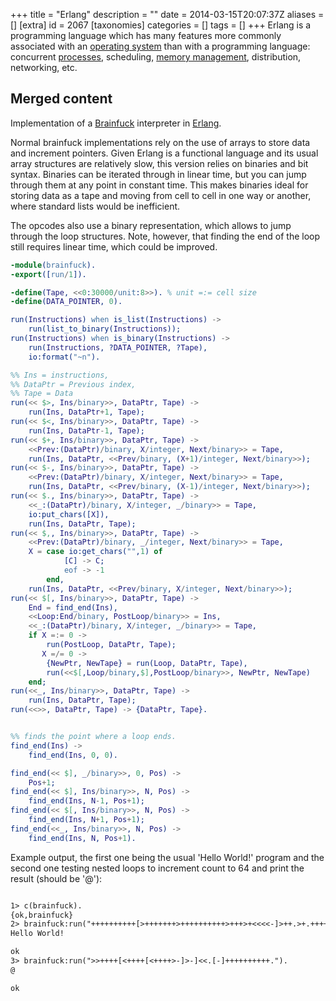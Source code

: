 +++
title = "Erlang"
description = ""
date = 2014-03-15T20:07:37Z
aliases = []
[extra]
id = 2067
[taxonomies]
categories = []
tags = []
+++
Erlang is a programming language which has many features more commonly associated with an [operating system](https://rosettacode.org/wiki/OS) than with a programming language: concurrent [processes](https://rosettacode.org/wiki/process), scheduling, [memory management](https://rosettacode.org/wiki/garbage_collection), distribution, networking, etc.


## Merged content



Implementation of a [Brainfuck](https://rosettacode.org/wiki/Brainfuck) interpreter in [Erlang](https://rosettacode.org/wiki/Erlang).

Normal brainfuck implementations rely on the use of arrays to store data and increment pointers. Given Erlang is a functional language and its usual array structures are relatively slow, this version relies on binaries and bit syntax. Binaries can be iterated through in linear time, but you can jump through them at any point in constant time. This makes binaries ideal for storing data as a tape and moving from cell to cell in one way or another, where standard lists would be inefficient.

The opcodes also use a binary representation, which allows to jump through the loop structures. Note, however, that finding the end of the loop still requires linear time, which could be improved.


```erlang
-module(brainfuck).
-export([run/1]).

-define(Tape, <<0:30000/unit:8>>). % unit =:= cell size
-define(DATA_POINTER, 0).

run(Instructions) when is_list(Instructions) ->
    run(list_to_binary(Instructions));
run(Instructions) when is_binary(Instructions) ->
    run(Instructions, ?DATA_POINTER, ?Tape),
    io:format("~n").

%% Ins = instructions,
%% DataPtr = Previous index,
%% Tape = Data
run(<< $>, Ins/binary>>, DataPtr, Tape) ->
    run(Ins, DataPtr+1, Tape);
run(<< $<, Ins/binary>>, DataPtr, Tape) ->
    run(Ins, DataPtr-1, Tape);
run(<< $+, Ins/binary>>, DataPtr, Tape) ->
    <<Prev:(DataPtr)/binary, X/integer, Next/binary>> = Tape,
    run(Ins, DataPtr, <<Prev/binary, (X+1)/integer, Next/binary>>);
run(<< $-, Ins/binary>>, DataPtr, Tape) ->
    <<Prev:(DataPtr)/binary, X/integer, Next/binary>> = Tape,
    run(Ins, DataPtr, <<Prev/binary, (X-1)/integer, Next/binary>>);
run(<< $., Ins/binary>>, DataPtr, Tape) ->
    <<_:(DataPtr)/binary, X/integer, _/binary>> = Tape,
    io:put_chars([X]),
    run(Ins, DataPtr, Tape);
run(<< $,, Ins/binary>>, DataPtr, Tape) ->
    <<Prev:(DataPtr)/binary, _/integer, Next/binary>> = Tape,
    X = case io:get_chars("",1) of
            [C] -> C;
            eof -> -1
        end,
    run(Ins, DataPtr, <<Prev/binary, X/integer, Next/binary>>);
run(<< $[, Ins/binary>>, DataPtr, Tape) ->
    End = find_end(Ins),
    <<Loop:End/binary, PostLoop/binary>> = Ins,
    <<_:(DataPtr)/binary, X/integer, _/binary>> = Tape,
    if X =:= 0 ->
        run(PostLoop, DataPtr, Tape);
       X =/= 0 ->
        {NewPtr, NewTape} = run(Loop, DataPtr, Tape),
        run(<<$[,Loop/binary,$],PostLoop/binary>>, NewPtr, NewTape)
    end;
run(<<_, Ins/binary>>, DataPtr, Tape) ->
    run(Ins, DataPtr, Tape);
run(<<>>, DataPtr, Tape) -> {DataPtr, Tape}.


%% finds the point where a loop ends.
find_end(Ins) ->
    find_end(Ins, 0, 0).

find_end(<< $], _/binary>>, 0, Pos) ->
    Pos+1;
find_end(<< $], Ins/binary>>, N, Pos) ->
    find_end(Ins, N-1, Pos+1);
find_end(<< $[, Ins/binary>>, N, Pos) ->
    find_end(Ins, N+1, Pos+1);
find_end(<<_, Ins/binary>>, N, Pos) ->
    find_end(Ins, N, Pos+1).
```


Example output, the first one being the usual 'Hello World!' program and the second one testing nested loops to increment count to 64 and print the result (should be '@'):


```txt

1> c(brainfuck).
{ok,brainfuck}
2> brainfuck:run("++++++++++[>+++++++>++++++++++>+++>+<<<<-]>++.>+.+++++++..+++.>++.<<+++++++++++++++.>.+++.------.--------.>+.>.").
Hello World!

ok
3> brainfuck:run(">>++++[<++++[<++++>-]>-]<<.[-]++++++++++.").
@

ok


```

